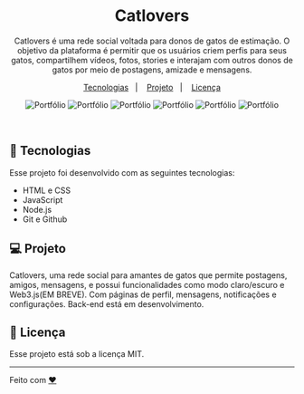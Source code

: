 <h1 align="center"> Catlovers  </h1>

<p align="center">
Catlovers é uma rede social voltada para donos de gatos de estimação. O objetivo da plataforma é permitir que os usuários criem perfis para seus gatos, compartilhem vídeos, fotos, stories e interajam com outros donos de gatos por meio de postagens, amizade e mensagens. 
</p>

<p align="center">
  <a href="#-teologias">Tecnologias</a>&nbsp;&nbsp;&nbsp;|&nbsp;&nbsp;&nbsp;
  <a href="#-projeto">Projeto</a>&nbsp;&nbsp;&nbsp;|&nbsp;&nbsp;&nbsp;
  <a href="#memo-licença">Licença</a>
</p>

<p align="center">
  <img alt="Portfólio" src="/assets/index-browser.png">
  <img alt="Portfólio" src="/assets/feed-browser.png">
  <img alt="Portfólio" src="/assets/index-response.png">
  <img alt="Portfólio" src="/assets/feed-response.png">
  <img alt="Portfólio" src="/assets/index-smp.png">
  <img alt="Portfólio" src="/assets/feeed-smp.png">
  
  
</p>

<br>

## 🚀 Tecnologias

Esse projeto foi desenvolvido com as seguintes tecnologias:

- HTML e CSS
- JavaScript
- Node.js
- Git e Github


## 💻 Projeto

Catlovers, uma rede social para amantes de gatos que permite postagens, amigos, mensagens, e possui funcionalidades como modo claro/escuro e Web3.js(EM BREVE).
Com páginas de perfil, mensagens, notificações e configurações.
Back-end está em desenvolvimento.

## :memo: Licença

Esse projeto está sob a licença MIT.

---

Feito com  [♥](https://www.linkedin.com/in/osnigilbertojunior/)
